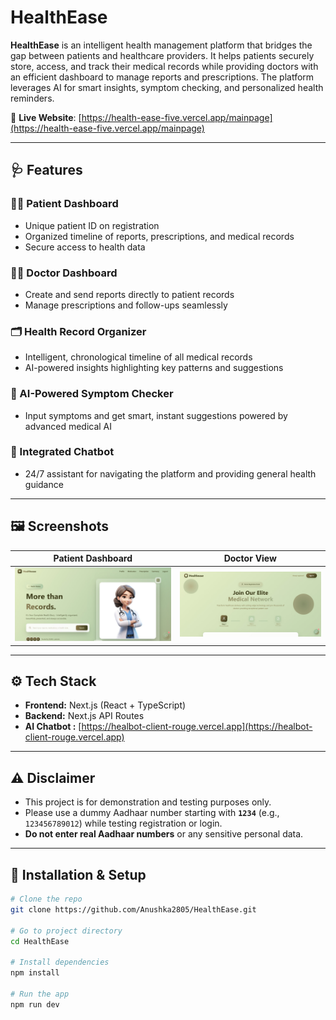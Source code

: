 # HealthEase

**HealthEase** is an intelligent health management platform that bridges the gap between patients and healthcare providers. It helps patients securely store, access, and track their medical records while providing doctors with an efficient dashboard to manage reports and prescriptions. The platform leverages AI for smart insights, symptom checking, and personalized health reminders.

🔗 **Live Website**: [https://health-ease-five.vercel.app/mainpage](https://health-ease-five.vercel.app/mainpage)

---

## 🩺 Features

### 👩‍⚕️ Patient Dashboard
- Unique patient ID on registration
- Organized timeline of reports, prescriptions, and medical records
- Secure access to health data

### 🧑‍⚕️ Doctor Dashboard
- Create and send reports directly to patient records
- Manage prescriptions and follow-ups seamlessly

### 🗂️ Health Record Organizer
- Intelligent, chronological timeline of all medical records
- AI-powered insights highlighting key patterns and suggestions

### 🧠 AI-Powered Symptom Checker
- Input symptoms and get smart, instant suggestions powered by advanced medical AI

### 💬 Integrated Chatbot
- 24/7 assistant for navigating the platform and providing general health guidance


---

## 🖼️ Screenshots

| Patient Dashboard | Doctor View |
|------------------|-------------|
| ![Patient Dashboard](./screenshots/patientdashboard.jpeg) | ![Doctor View](./screenshots/doctordashboard.jpeg) | 

---

## ⚙️ Tech Stack

- **Frontend:** Next.js (React + TypeScript)
- **Backend:** Next.js API Routes
- **AI Chatbot :** [https://healbot-client-rouge.vercel.app](https://healbot-client-rouge.vercel.app)

---

## ⚠️ Disclaimer

- This project is for demonstration and testing purposes only.
- Please use a dummy Aadhaar number starting with **`1234`** (e.g., `123456789012`) while testing registration or login.
- **Do not enter real Aadhaar numbers** or any sensitive personal data.

---

## 🚀 Installation & Setup

```bash
# Clone the repo
git clone https://github.com/Anushka2805/HealthEase.git

# Go to project directory
cd HealthEase

# Install dependencies
npm install

# Run the app
npm run dev
